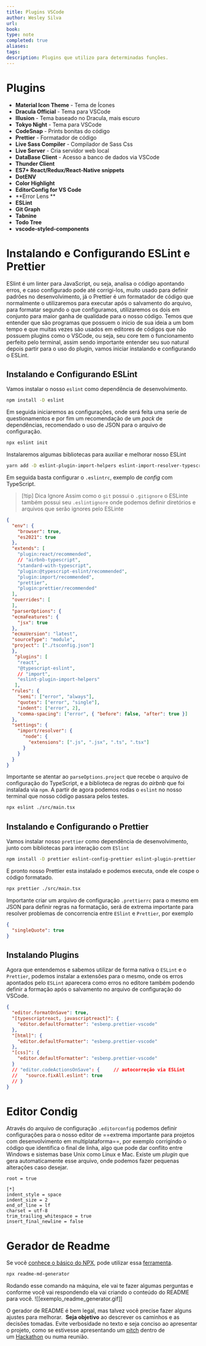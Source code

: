 ```yaml
---
title: Plugins VSCode
author: Wesley Silva
url:
book:
type: note
completed: true
aliases:
tags: 
description: Plugins que utilizo para determinadas funções. 
---
```

# Plugins
- **Material Icon Theme** - Tema de Ícones
- **Dracula Official** - Tema para VSCode
- **Illusion** - Tema baseado no Dracula, mais escuro
- **Tokyo Night** - Tema para VSCode
- **CodeSnap** - Prints bonitas do código
- **Prettier** - Formatador de código
- **Live Sass Compiler** - Compilador de Sass Css
- **Live Server** - Cria servidor web local
- **DataBase Client** - Acesso a banco de dados via VSCode
- **Thunder Client**
- **ES7+ React/Redux/React-Native snippets**
- **DotENV**
- **Color Highlight**
- **EditorConfig for VS Code**
- **Error Lens **
- **ESLint**
- **Git Graph**
- **Tabnine**
- **Todo Tree**
- **vscode-styled-components**

# Instalando e Configurando ESLint e Prettier
ESlint é um linter para JavaScript, ou seja, analisa o código apontando erros, e caso configurado pode até corrigi-los, muito usado para definir padrões no desenvolvimento, já o Prettier é um formatador de código que normalmente o utilizaremos para executar após o salvamento do arquivo, para formatar segundo o que configuramos, utilizaremos os dois em conjunto para maior ganha de qualidade para o nosso código.
Temos que entender que são programas que possuem o inicio de sua ideia a um bom tempo e que muitas vezes são usados em editores de códigos que não possuem plugins como o VSCode, ou seja, seu core tem o funcionamento perfeito pelo terminal, assim sendo importante entender seu suo natural depois partir para o uso do plugin, vamos iniciar instalando e configurando o ESLint.

## Instalando e Configurando ESLint
Vamos instalar o nosso `eslint` como dependência de desenvolvimento.

```bash
npm install -D eslint
```

Em seguida iniciaremos as configurações, onde será feita uma serie de questionamentos e por fim um recomendação de um _pack_ de dependências, recomendado o uso de JSON para o arquivo de configuração.

```bash
npx eslint init
```

Instalaremos algumas bibliotecas para auxiliar e melhorar nosso ESLint

```bash
yarn add -D eslint-plugin-import-helpers eslint-import-resolver-typescript
```

Em seguida basta configurar o `.eslintrc`, exemplo de _config_ com TypeScript.

>[!tip] Dica Ignore
>Assim como o `git` possui o `.gitignore` o ESLinte também possui seu `.eslintignore` onde podemos definir diretórios e arquivos que serão ignores pelo ESLinte

```json
{
  "env": {
    "browser": true,
    "es2021": true
  },
  "extends": [
    "plugin:react/recommended",
    // "airbnb-typescript",
    "standard-with-typescript",
    "plugin:@typescript-eslint/recommended",
    "plugin:import/recommended",
    "prettier",
    "plugin:prettier/recommended"
  ],
  "overrides": [
  ],
  "parserOptions": {
  "ecmaFeatures": {
    "jsx": true
  },
  "ecmaVersion": "latest",
  "sourceType": "module",
  "project": ["./tsconfig.json"]
  },
   "plugins": [
    "react",
    "@typescript-eslint",
    // "import",
    "eslint-plugin-import-helpers"
   ],
  "rules": {
    "semi": ["error", "always"],
    "quotes": ["error", "single"],
    "indent": ["error", 2],
    "comma-spacing": ["error", { "before": false, "after": true }]
  },
  "settings": {
    "import/resolver": {
      "node": {
        "extensions": [".js", ".jsx", ".ts", ".tsx"]
      }
    }
  }
}
```

Importante se atentar ao `parseOptions.project` que recebe o arquivo de configuração do TypeScript, e a biblioteca de regras do _airbnb_ que foi instalada via `npm`.
A partir de agora podemos rodas o `eslint` no nosso terminal que nosso código passara pelos testes.

```bash
npx eslint ./src/main.tsx
```

## Instalando e Configurando o Prettier
Vamos instalar nosso `prettier` como dependência de desenvolvimento, junto com bibliotecas para interação com `ESlint`

```bash
npm install -D prettier eslint-config-prettier eslint-plugin-prettier
```

E pronto nosso Prettier esta instalado e podemos executa, onde ele cospe o código formatado.

```bash
npx prettier ./src/main.tsx
```

Importante criar um arquivo de configuração `.prettierrc` para o mesmo em JSON para definir regras na formatação, será de extrema importante para resolver problemas de concorrencia entre `ESlint` e `Prettier`, por exemplo

```json
{
  "singleQuote": true
}
```

## Instalando Plugins
Agora que entendemos e sabemos utilizar de forma nativa o `ESLint` e o `Prettier`, podemos instalar a extensões para o mesmo, onde os erros apontados pelo `ESLint` aparecera como erros no editore também podendo definir a formação após o salvamento no arquivo de configuração do VSCode.

```json
{
  "editor.formatOnSave": true,
  "[typescriptreact, javascriptreact]": {
    "editor.defaultFormatter": "esbenp.prettier-vscode"
  },
  "[html]": {
    "editor.defaultFormatter": "esbenp.prettier-vscode"
  },
  "[css]": {
    "editor.defaultFormatter": "esbenp.prettier-vscode"
  }
  // "editor.codeActionsOnSave": {     // autocorreção via ESLint
  //   "source.fixAll.eslint": true
  // }
}
```

# Editor Condig
Através do arquivo de configuração `.editorconfig` podemos definir configurações para o nosso editor de ==extrema importante para projetos com desenvolvimento em multiplataforma==, por exemplo corrigindo o código que identifica o final de linha, algo que pode dar conflito entre Windows e sistemas base Unix como Linux e Mac.
Existe um _plugin_ que gera automaticamente esse arquivo, onde podemos fazer pequenas alterações caso desejar.


```editorconfig
root = true
  
[*]
indent_style = space
indent_size = 2
end_of_line = lf
charset = utf-8
trim_trailing_whitespace = true
insert_final_newline = false
```



# Gerador de Readme
Se você [conhece o básico do NPX](https://blog.rocketseat.com.br/conhecendo-o-npx-executor-de-pacote-do-npm/), pode utilizar essa [ferramenta](https://github.com/kefranabg/readme-md-generator).

```bash
npx readme-md-generator
```

Rodando esse comando na máquina, ele vai te fazer algumas perguntas e conforme você vai respondendo ela vai criando o conteúdo do README para você.
![[exemplo_readme_generator.gif]]

O gerador de README é bem legal, mas talvez você precise fazer alguns ajustes para melhorar.  **Seja objetivo** ao descrever os caminhos e as decisões tomadas. Evite verbosidade no texto e seja conciso ao apresentar o projeto, como se estivesse apresentando um [pitch](https://www.sbcoaching.com.br/blog/pitch/) dentro de um [Hackathon](https://shawee.io/pt/tag/rocketseat/) ou numa reunião.